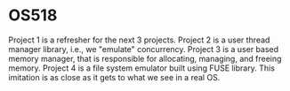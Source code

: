 # OS518
Project 1 is a refresher for the next 3 projects.
Project 2 is a user thread manager library, i.e., we "emulate" concurrency.
Project 3 is a user based memory manager, that is responsible for allocating, managing, and freeing memory.
Project 4 is a file system emulator built using FUSE library. This imitation is as close as it gets to what we see in a real OS.
